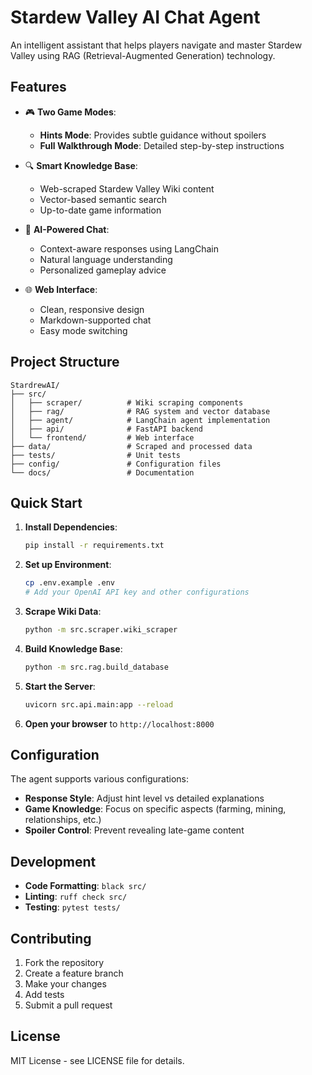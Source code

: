# Stardew Valley AI Chat Agent

An intelligent assistant that helps players navigate and master Stardew Valley using RAG (Retrieval-Augmented Generation) technology.

## Features

- 🎮 **Two Game Modes**:
  - **Hints Mode**: Provides subtle guidance without spoilers
  - **Full Walkthrough Mode**: Detailed step-by-step instructions

- 🔍 **Smart Knowledge Base**: 
  - Web-scraped Stardew Valley Wiki content
  - Vector-based semantic search
  - Up-to-date game information

- 🤖 **AI-Powered Chat**:
  - Context-aware responses using LangChain
  - Natural language understanding
  - Personalized gameplay advice

- 🌐 **Web Interface**:
  - Clean, responsive design
  - Markdown-supported chat
  - Easy mode switching

## Project Structure

```
StardrewAI/
├── src/
│   ├── scraper/          # Wiki scraping components
│   ├── rag/              # RAG system and vector database
│   ├── agent/            # LangChain agent implementation
│   ├── api/              # FastAPI backend
│   └── frontend/         # Web interface
├── data/                 # Scraped and processed data
├── tests/                # Unit tests
├── config/               # Configuration files
└── docs/                 # Documentation
```

## Quick Start

1. **Install Dependencies**:
   ```bash
   pip install -r requirements.txt
   ```

2. **Set up Environment**:
   ```bash
   cp .env.example .env
   # Add your OpenAI API key and other configurations
   ```

3. **Scrape Wiki Data**:
   ```bash
   python -m src.scraper.wiki_scraper
   ```

4. **Build Knowledge Base**:
   ```bash
   python -m src.rag.build_database
   ```

5. **Start the Server**:
   ```bash
   uvicorn src.api.main:app --reload
   ```

6. **Open your browser** to `http://localhost:8000`

## Configuration

The agent supports various configurations:
- **Response Style**: Adjust hint level vs detailed explanations
- **Game Knowledge**: Focus on specific aspects (farming, mining, relationships, etc.)
- **Spoiler Control**: Prevent revealing late-game content

## Development

- **Code Formatting**: `black src/`
- **Linting**: `ruff check src/`
- **Testing**: `pytest tests/`

## Contributing

1. Fork the repository
2. Create a feature branch
3. Make your changes
4. Add tests
5. Submit a pull request

## License

MIT License - see LICENSE file for details.